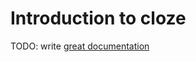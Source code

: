 # Introduction to cloze

TODO: write [great documentation](http://jacobian.org/writing/what-to-write/)
